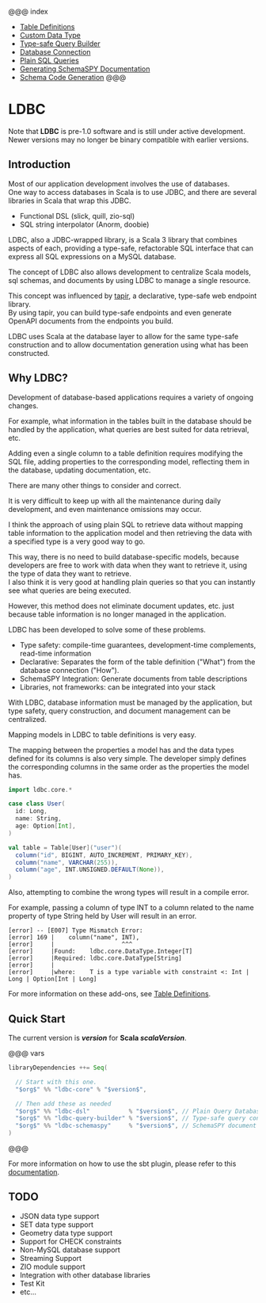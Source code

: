 @@@ index
 * [Table Definitions](./01-Table-Definitions.md)
 * [Custom Data Type](./02-Custom-Data-Type.md)
 * [Type-safe Query Builder](./03-Type-safe-Query-Builder.md)
 * [Database Connection](./04-Database-Connection.md)
 * [Plain SQL Queries](./05-Plain-SQL-Queries.md)
 * [Generating SchemaSPY Documentation](./06-Generating-SchemaSPY-Documentation.md)
 * [Schema Code Generation](./07-Schema-Code-Generation.md)
@@@

# LDBC

Note that **LDBC** is pre-1.0 software and is still under active development. Newer versions may no longer be binary compatible with earlier versions.

## Introduction

Most of our application development involves the use of databases.<br>One way to access databases in Scala is to use JDBC, and there are several libraries in Scala that wrap this JDBC.

- Functional DSL (slick, quill, zio-sql)
- SQL string interpolator (Anorm, doobie)

LDBC, also a JDBC-wrapped library, is a Scala 3 library that combines aspects of each, providing a type-safe, refactorable SQL interface that can express all SQL expressions on a MySQL database.

The concept of LDBC also allows development to centralize Scala models, sql schemas, and documents by using LDBC to manage a single resource.

This concept was influenced by [tapir](https://github.com/softwaremill/tapir), a declarative, type-safe web endpoint library.<br>By using tapir, you can build type-safe endpoints and even generate OpenAPI documents from the endpoints you build.

LDBC uses Scala at the database layer to allow for the same type-safe construction and to allow documentation generation using what has been constructed.

## Why LDBC?

Development of database-based applications requires a variety of ongoing changes.

For example, what information in the tables built in the database should be handled by the application, what queries are best suited for data retrieval, etc.

Adding even a single column to a table definition requires modifying the SQL file, adding properties to the corresponding model, reflecting them in the database, updating documentation, etc.

There are many other things to consider and correct.

It is very difficult to keep up with all the maintenance during daily development, and even maintenance omissions may occur.

I think the approach of using plain SQL to retrieve data without mapping table information to the application model and then retrieving the data with a specified type is a very good way to go.

This way, there is no need to build database-specific models, because developers are free to work with data when they want to retrieve it, using the type of data they want to retrieve.<br>I also think it is very good at handling plain queries so that you can instantly see what queries are being executed.

However, this method does not eliminate document updates, etc. just because table information is no longer managed in the application.

LDBC has been developed to solve some of these problems.

- Type safety: compile-time guarantees, development-time complements, read-time information
- Declarative: Separates the form of the table definition ("What") from the database connection ("How").
- SchemaSPY Integration: Generate documents from table descriptions
- Libraries, not frameworks: can be integrated into your stack

With LDBC, database information must be managed by the application, but type safety, query construction, and document management can be centralized.

Mapping models in LDBC to table definitions is very easy.

The mapping between the properties a model has and the data types defined for its columns is also very simple. The developer simply defines the corresponding columns in the same order as the properties the model has.

```scala mdoc:silent
import ldbc.core.*

case class User(
  id: Long,
  name: String,
  age: Option[Int],
)

val table = Table[User]("user")(
  column("id", BIGINT, AUTO_INCREMENT, PRIMARY_KEY),
  column("name", VARCHAR(255)),
  column("age", INT.UNSIGNED.DEFAULT(None)),
)
```

Also, attempting to combine the wrong types will result in a compile error.

For example, passing a column of type INT to a column related to the name property of type String held by User will result in an error.

```shell
[error] -- [E007] Type Mismatch Error:
[error] 169 |    column("name", INT),
[error]     |                   ^^^
[error]     |Found:    ldbc.core.DataType.Integer[T]
[error]     |Required: ldbc.core.DataType[String]
[error]     |
[error]     |where:    T is a type variable with constraint <: Int | Long | Option[Int | Long]
```

For more information on these add-ons, see [Table Definitions](/ldbc/en/01-Table-Definitions.html).

## Quick Start

The current version is **$version$** for **Scala $scalaVersion$**.

@@@ vars
```scala
libraryDependencies ++= Seq(

  // Start with this one.
  "$org$" %% "ldbc-core" % "$version$",

  // Then add these as needed
  "$org$" %% "ldbc-dsl"           % "$version$", // Plain Query Database Connection
  "$org$" %% "ldbc-query-builder" % "$version$", // Type-safe query construction
  "$org$" %% "ldbc-schemaspy"     % "$version$", // SchemaSPY document generation
)
```
@@@

For more information on how to use the sbt plugin, please refer to this [documentation](/ldbc/en/07-Schema-Code-Generation.html).

## TODO

- JSON data type support
- SET data type support
- Geometry data type support
- Support for CHECK constraints
- Non-MySQL database support
- Streaming Support
- ZIO module support
- Integration with other database libraries
- Test Kit
- etc...
